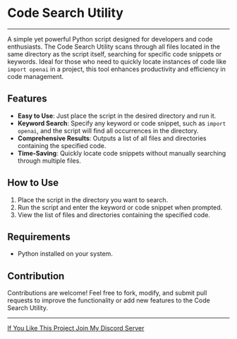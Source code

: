 # Code Search Utility
---

A simple yet powerful Python script designed for developers and code enthusiasts. The Code Search Utility scans through all files located in the same directory as the script itself, searching for specific code snippets or keywords. Ideal for those who need to quickly locate instances of code like `import openai` in a project, this tool enhances productivity and efficiency in code management.

## Features

- **Easy to Use**: Just place the script in the desired directory and run it.
- **Keyword Search**: Specify any keyword or code snippet, such as `import openai`, and the script will find all occurrences in the directory.
- **Comprehensive Results**: Outputs a list of all files and directories containing the specified code.
- **Time-Saving**: Quickly locate code snippets without manually searching through multiple files.

## How to Use

1. Place the script in the directory you want to search.
2. Run the script and enter the keyword or code snippet when prompted.
3. View the list of files and directories containing the specified code.

## Requirements

- Python installed on your system.

## Contribution

Contributions are welcome! Feel free to fork, modify, and submit pull requests to improve the functionality or add new features to the Code Search Utility.

---
[If You Like This Project Join My Discord Server](https://discord.gg/XbrtTTM2ZZ)
